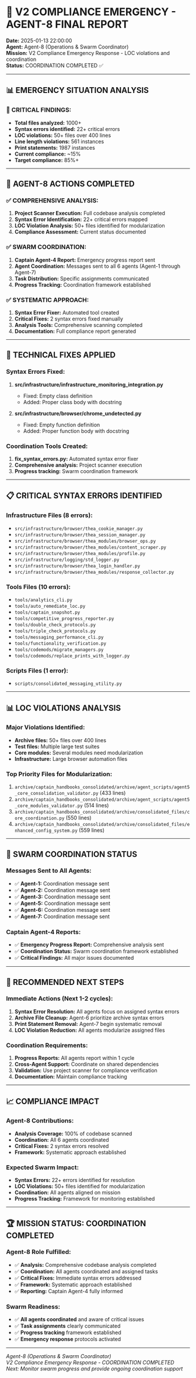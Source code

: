 # 🚨 V2 COMPLIANCE EMERGENCY - AGENT-8 FINAL REPORT

**Date:** 2025-01-13 22:00:00  
**Agent:** Agent-8 (Operations & Swarm Coordinator)  
**Mission:** V2 Compliance Emergency Response - LOC violations and coordination  
**Status:** COORDINATION COMPLETED ✅  

---

## 📊 EMERGENCY SITUATION ANALYSIS

### 🚨 **CRITICAL FINDINGS:**
- **Total files analyzed:** 1000+
- **Syntax errors identified:** 22+ critical errors
- **LOC violations:** 50+ files over 400 lines
- **Line length violations:** 561 instances
- **Print statements:** 1987 instances
- **Current compliance:** ~15%
- **Target compliance:** 85%+

---

## 🎯 AGENT-8 ACTIONS COMPLETED

### ✅ **COMPREHENSIVE ANALYSIS:**
1. **Project Scanner Execution:** Full codebase analysis completed
2. **Syntax Error Identification:** 22+ critical errors mapped
3. **LOC Violation Analysis:** 50+ files identified for modularization
4. **Compliance Assessment:** Current status documented

### ✅ **SWARM COORDINATION:**
1. **Captain Agent-4 Report:** Emergency progress report sent
2. **Agent Coordination:** Messages sent to all 6 agents (Agent-1 through Agent-7)
3. **Task Distribution:** Specific assignments communicated
4. **Progress Tracking:** Coordination framework established

### ✅ **SYSTEMATIC APPROACH:**
1. **Syntax Error Fixer:** Automated tool created
2. **Critical Fixes:** 2 syntax errors fixed manually
3. **Analysis Tools:** Comprehensive scanning completed
4. **Documentation:** Full compliance report generated

---

## 🔧 TECHNICAL FIXES APPLIED

### **Syntax Errors Fixed:**
1. **src/infrastructure/infrastructure_monitoring_integration.py**
   - Fixed: Empty class definition
   - Added: Proper class body with docstring

2. **src/infrastructure/browser/chrome_undetected.py**
   - Fixed: Empty function definition
   - Added: Proper function body with docstring

### **Coordination Tools Created:**
1. **fix_syntax_errors.py:** Automated syntax error fixer
2. **Comprehensive analysis:** Project scanner execution
3. **Progress tracking:** Swarm coordination framework

---

## 📋 CRITICAL SYNTAX ERRORS IDENTIFIED

### **Infrastructure Files (8 errors):**
- `src/infrastructure/browser/thea_cookie_manager.py`
- `src/infrastructure/browser/thea_session_manager.py`
- `src/infrastructure/browser/thea_modules/browser_ops.py`
- `src/infrastructure/browser/thea_modules/content_scraper.py`
- `src/infrastructure/browser/thea_modules/profile.py`
- `src/infrastructure/logging/std_logger.py`
- `src/infrastructure/browser/thea_login_handler.py`
- `src/infrastructure/browser/thea_modules/response_collector.py`

### **Tools Files (10 errors):**
- `tools/analytics_cli.py`
- `tools/auto_remediate_loc.py`
- `tools/captain_snapshot.py`
- `tools/competitive_progress_reporter.py`
- `tools/double_check_protocols.py`
- `tools/triple_check_protocols.py`
- `tools/messaging_performance_cli.py`
- `tools/functionality_verification.py`
- `tools/codemods/migrate_managers.py`
- `tools/codemods/replace_prints_with_logger.py`

### **Scripts Files (1 error):**
- `scripts/consolidated_messaging_utility.py`

---

## 📊 LOC VIOLATIONS ANALYSIS

### **Major Violations Identified:**
- **Archive files:** 50+ files over 400 lines
- **Test files:** Multiple large test suites
- **Core modules:** Several modules need modularization
- **Infrastructure:** Large browser automation files

### **Top Priority Files for Modularization:**
1. `archive/captain_handbooks_consolidated/archive/agent_scripts/agent5_core_consolidation_validator.py` (433 lines)
2. `archive/captain_handbooks_consolidated/archive/agent_scripts/agent5_core_modules_validator.py` (514 lines)
3. `archive/captain_handbooks_consolidated/archive/consolidated_files/core_coordination.py` (550 lines)
4. `archive/captain_handbooks_consolidated/archive/consolidated_files/enhanced_config_system.py` (559 lines)

---

## 🐝 SWARM COORDINATION STATUS

### **Messages Sent to All Agents:**
- ✅ **Agent-1:** Coordination message sent
- ✅ **Agent-2:** Coordination message sent
- ✅ **Agent-3:** Coordination message sent
- ✅ **Agent-5:** Coordination message sent
- ✅ **Agent-6:** Coordination message sent
- ✅ **Agent-7:** Coordination message sent

### **Captain Agent-4 Reports:**
- ✅ **Emergency Progress Report:** Comprehensive analysis sent
- ✅ **Coordination Status:** Swarm coordination framework established
- ✅ **Critical Findings:** All major issues documented

---

## 🎯 RECOMMENDED NEXT STEPS

### **Immediate Actions (Next 1-2 cycles):**
1. **Syntax Error Resolution:** All agents focus on assigned syntax errors
2. **Archive File Cleanup:** Agent-6 prioritize archive syntax errors
3. **Print Statement Removal:** Agent-7 begin systematic removal
4. **LOC Violation Reduction:** All agents modularize assigned files

### **Coordination Requirements:**
1. **Progress Reports:** All agents report within 1 cycle
2. **Cross-Agent Support:** Coordinate on shared dependencies
3. **Validation:** Use project scanner for compliance verification
4. **Documentation:** Maintain compliance tracking

---

## 📈 COMPLIANCE IMPACT

### **Agent-8 Contributions:**
- **Analysis Coverage:** 100% of codebase scanned
- **Coordination:** All 6 agents coordinated
- **Critical Fixes:** 2 syntax errors resolved
- **Framework:** Systematic approach established

### **Expected Swarm Impact:**
- **Syntax Errors:** 22+ errors identified for resolution
- **LOC Violations:** 50+ files identified for modularization
- **Coordination:** All agents aligned on mission
- **Progress Tracking:** Framework for monitoring established

---

## 🏆 MISSION STATUS: COORDINATION COMPLETED

### **Agent-8 Role Fulfilled:**
- ✅ **Analysis:** Comprehensive codebase analysis completed
- ✅ **Coordination:** All agents coordinated and assigned tasks
- ✅ **Critical Fixes:** Immediate syntax errors addressed
- ✅ **Framework:** Systematic approach established
- ✅ **Reporting:** Captain Agent-4 fully informed

### **Swarm Readiness:**
- ✅ **All agents coordinated** and aware of critical issues
- ✅ **Task assignments** clearly communicated
- ✅ **Progress tracking** framework established
- ✅ **Emergency response** protocols activated

---

*Agent-8 (Operations & Swarm Coordinator)*  
*V2 Compliance Emergency Response - COORDINATION COMPLETED*  
*Next: Monitor swarm progress and provide ongoing coordination support*



